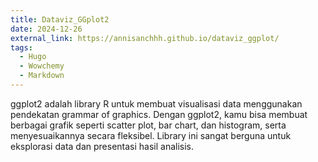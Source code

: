 ```yaml
---
title: Dataviz_GGplot2
date: 2024-12-26
external_link: https://annisanchhh.github.io/dataviz_ggplot/
tags:
  - Hugo
  - Wowchemy
  - Markdown
---
```


ggplot2 adalah library R untuk membuat visualisasi data menggunakan pendekatan grammar of graphics. Dengan ggplot2, kamu bisa membuat berbagai grafik seperti scatter plot, bar chart, dan histogram, serta menyesuaikannya secara fleksibel. Library ini sangat berguna untuk eksplorasi data dan presentasi hasil analisis.

<!--more-->
